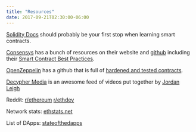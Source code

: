 ```yaml
---
title: "Resources"
date: 2017-09-21T02:30:00-06:00
---
```


[Solidity Docs](https://solidity.readthedocs.io/en/develop/solidity-by-example.html) should probably be your first stop when learning smart contracts.

[Consensys](https://consensys.net/) has a bunch of resources on their website and [github](https://github.com/ConsenSys) including their [Smart Contract Best Practices](https://github.com/ConsenSys/smart-contract-best-practices).

[OpenZeppelin](https://openzeppelin.org/) has a github that is full of [hardened and tested contracts](https://github.com/OpenZeppelin/zeppelin-solidity/tree/master/contracts).

[Decypher Media](https://www.youtube.com/channel/UC8CB0ZkvogP7tnCTDR-zV7g/videos) is an awesome feed of videos put together by [Jordan Leigh](https://twitter.com/alwaysbcoding)

Reddit: [r/ethereum](https://www.reddit.com/r/ethereum) [r/ethdev](https://www.reddit.com/r/ethdev)

Network stats: [ethstats.net](https://ethstats.net/)

List of DApps: [stateofthedapps](https://www.stateofthedapps.com/)

<!--

[aragon](https://aragon.one)

[0xproject](https://0xproject.com/)

[district0x](https://blog.district0x.io/)

-->
